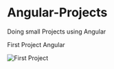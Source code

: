 # Angular-Projects
Doing small Projects using Angular

First Project Angular

![First Project](https://user-images.githubusercontent.com/77897104/176736751-3c638449-bfe0-4be3-af7b-d64cc40bc777.png)
